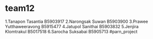 # team12
1.Tanapon Tasantia B5903917 
2.Narongsak Suwan B5903900
3.Prawee Yutthaweeravong B5915477
4.Jatupol Sanithai B5903832
5.Jenjira Klomtrakul B5017518
6.Sarocha Suksabai B5905713
#parn_project
